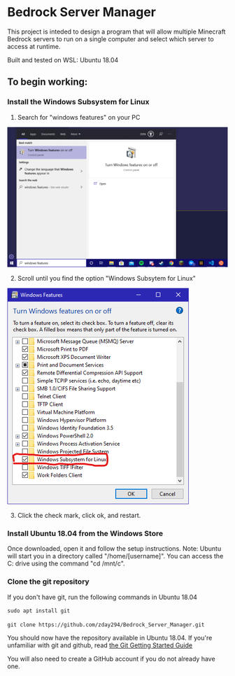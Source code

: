 # Bedrock Server Manager

This project is inteded to design a program that will allow multiple Minecraft Bedrock servers to run on a single computer and select which server to access at runtime. 

Built and tested on WSL: Ubuntu 18.04

## To begin working:

### Install the Windows Subsystem for Linux

1. Search for "windows features" on your PC

![](images/windows_features_search.png)

2. Scroll until you find the option "Windows Subsytem for Linux"

![](images/windows_features_open.png)

3. Click the check mark, click ok, and restart.


### Install Ubuntu 18.04 from the Windows Store

Once downloaded, open it and follow the setup instructions. 
Note: Ubuntu will start you in a directory called "/home/[username]". You can access the C: drive using the command "cd /mnt/c".

### Clone the git repository

If you don't have git, run the following commands in Ubuntu 18.04

    sudo apt install git

    git clone https://github.com/zday294/Bedrock_Server_Manager.git 

You should now have the repository available in Ubuntu 18.04. If you're unfamiliar with git and github, read [the Git Getting Started Guide](./gitting_started.md)

You will also need to create a GitHub account if you do not already have one.
